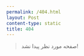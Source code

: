 ```yaml
---
permalink: /404.html
layout: Post
content-type: static
title: 404
---
```


> صفحه مورد نظر پیدا نشد!